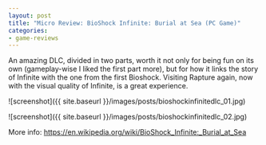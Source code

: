 ```yaml
---
layout: post
title: "Micro Review: BioShock Infinite: Burial at Sea (PC Game)"
categories:
- game-reviews
---
```



An amazing DLC, divided in two parts, worth it not only for being fun on its own (gameplay-wise I liked the first part more), but for how it links the story of Infinite with the one from the first Bioshock. Visiting Rapture again, now with the visual quality of Infinite, is a great experience.


![screenshot]({{ site.baseurl }}/images/posts/bioshockinfinitedlc_01.jpg)

![screenshot]({{ site.baseurl }}/images/posts/bioshockinfinitedlc_02.jpg)


<p>More info: <a href="https://en.wikipedia.org/wiki/BioShock_Infinite:_Burial_at_Sea">https://en.wikipedia.org/wiki/BioShock_Infinite:_Burial_at_Sea</a><p>

